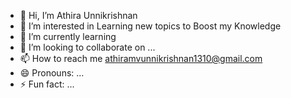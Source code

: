                                


- 👋 Hi, I’m Athira Unnikrishnan
- 👀 I’m interested in Learning new topics to Boost my Knowledge
- 🌱 I’m currently learning 
- 💞️ I’m looking to collaborate on ...
- 📫 How to reach me athiramvunnikrishnan1310@gmail.com
- 😄 Pronouns: ...
- ⚡ Fun fact: ...

<!---
Athira-unni13/Athira-unni13 is a ✨ special ✨ repository because its `README.md` (this file) appears on your GitHub profile.
You can click the Preview link to take a look at your changes.
--->
